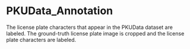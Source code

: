 # PKUData_Annotation
The license plate characters that appear in the PKUData dataset are labeled. 
The ground-truth license plate image is cropped and the license plate characters are labeled.
